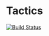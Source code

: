 # Tactics
[![Build Status](https://travis-ci.org/DBN16CO/Tactics.svg?branch=nick)](https://travis-ci.org/DBN16CO/Tactics)
